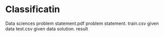 # Classificatin
Data sciences 
problem statement.pdf            problem statement.
train.csv                        given data
test.csv                         given data
solution.                        result
